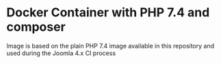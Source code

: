 # Docker Container with PHP 7.4 and composer

Image is based on the plain PHP 7.4 image available in this repository and used during the Joomla 4.x CI process
